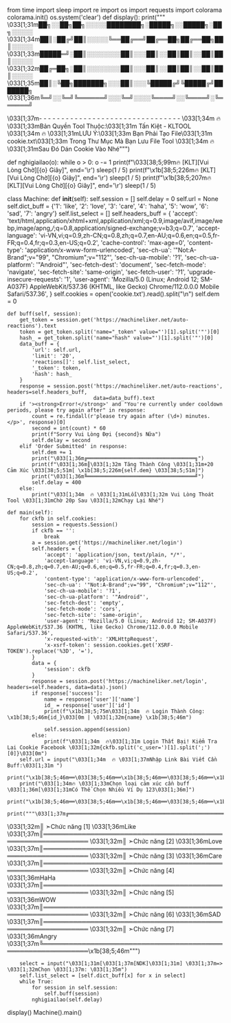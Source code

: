 from time import sleep
import re
import os
import requests
import colorama
colorama.init()
os.system('clear')
def display():
    print("""
\033[1;31m██╗░░██╗██╗░░░░░████████╗░█████╗░░█████╗░██╗░░░░░
\033[1;34m██║░██╔╝██║░░░░░╚══██╔══╝██╔══██╗██╔══██╗██║░░░░░
\033[1;33m█████═╝░██║░░░░░░░░██║░░░██║░░██║██║░░██║██║░░░░░
\033[1;32m██╔═██╗░██║░░░░░░░░██║░░░██║░░██║██║░░██║██║░░░░░
\033[1;35m██║░╚██╗███████╗░░░██║░░░╚█████╔╝╚█████╔╝███████╗
\033[1;36m╚═╝░░╚═╝╚══════╝░░░╚═╝░░░░╚════╝░░╚════╝░╚══════╝
    

\033[1;37m- - - - - - - - - - - - - - - - - - - - - - - - - - - - - - - -
\033[1;34m  🔥 \033[1;33mBản Quyền Tool Thuộc:\033[1;31m Tấn Kiệt - KLTOOL
\033[1;34m  🔥 \033[1;31mLƯU Ý:\033[1;33m Bạn Phải Tạo File\033[1;31m cookie.txt\033[1;33m Trong Thư Mục Mà Bạn Lưu File Tool
\033[1;34m  🔥 \033[1;31mSau Đó Dán Cookie Vào Nhé""")
    
def nghigiailao(o):
    while o > 0:
        o -= 1
        print(f"\033[38;5;99m🔥 [KLT][Vui Lòng Chờ][{o} Giây]", end='\r')
        sleep(1 / 5)
        print(f"\x1b[38;5;226m🔥 [KLT][Vui Lòng Chờ][{o} Giây]", end='\r')
        sleep(1 / 5)
        print(f"\x1b[38;5;207m🔥 [KLT][Vui Lòng Chờ][{o} Giây]", end='\r')
        sleep(1 / 5)
        
class Machine:
    def __init__(self):
        self.session = []
        self.delay = 0
        self.url = None
        self.dict_buff = {'1': 'like', '2': 'love', '3': 'care', '4': 'haha', '5': 'wow', '6': 'sad', '7': 'angry'}
        self.list_select = []
        self.headers_buff = {
            'accept': 'text/html,application/xhtml+xml,application/xml;q=0.9,image/avif,image/webp,image/apng,*/*;q=0.8,application/signed-exchange;v=b3;q=0.7',
            'accept-language': 'vi-VN,vi;q=0.9,zh-CN;q=0.8,zh;q=0.7,en-AU;q=0.6,en;q=0.5,fr-FR;q=0.4,fr;q=0.3,en-US;q=0.2',
            'cache-control': 'max-age=0',
            'content-type': 'application/x-www-form-urlencoded',
            'sec-ch-ua': '"Not:A-Brand";v="99", "Chromium";v="112"',
            'sec-ch-ua-mobile': '?1',
            'sec-ch-ua-platform': '"Android"',
            'sec-fetch-dest': 'document',
            'sec-fetch-mode': 'navigate',            'sec-fetch-site': 'same-origin',
            'sec-fetch-user': '?1',
            'upgrade-insecure-requests': '1',
            'user-agent': 'Mozilla/5.0 (Linux; Android 12; SM-A037F) AppleWebKit/537.36 (KHTML, like Gecko) Chrome/112.0.0.0 Mobile Safari/537.36',
        }
        self.cookies = open('cookie.txt').read().split("\n")
        self.dem = 0

    def buff(self, session):
        get_token = session.get('https://machineliker.net/auto-reactions').text
        token = get_token.split('name="_token" value="')[1].split('"')[0]
        hash_ = get_token.split('name="hash" value="')[1].split('"')[0]
        data_buff = {
            'url': self.url,
            'limit': '20',
            'reactions[]': self.list_select,
            '_token': token,
            'hash': hash_
        }
        response = session.post('https://machineliker.net/auto-reactions', headers=self.headers_buff,
                                data=data_buff).text
        if '><strong>Error!</strong>' and "You're currently under cooldown periods, please try again after" in response:
            count = re.findall(r'please try again after (\d+) minutes.</p>', response)[0]
            second = int(count) * 60
            print(f"Sorry Vui Lòng Đợi {second}s Nữa")
            self.delay = second
        elif 'Order Submitted' in response:
            self.dem += 1
            print("\033[1;36m╔═══════════════════════════════════╗")
            print(f"\033[1;36m║\033[1;32m Tăng Thành Công \033[1;31m+20 Cảm Xúc \033[38;5;51m[ \x1b[38;5;226m{self.dem} \033[38;5;51m]")
            print("\033[1;36m╚═══════════════════════════════════╝")
            self.delay = 400
        else:
            print("\033[1;34m  🔥 \033[1;31mLỗi\033[1;32m Vui Lòng Thoát Tool \033[1;31mChờ 20p Sau \033[1;32mChạy Lại Nhé")

    def main(self):
        for ckfb in self.cookies:
            session = requests.Session()
            if ckfb == '':
                break
            a = session.get('https://machineliker.net/login')
            self.headers = {
                'accept': 'application/json, text/plain, */*',
                'accept-language': 'vi-VN,vi;q=0.9,zh-CN;q=0.8,zh;q=0.7,en-AU;q=0.6,en;q=0.5,fr-FR;q=0.4,fr;q=0.3,en-US;q=0.2',
                'content-type': 'application/x-www-form-urlencoded',
                'sec-ch-ua': '"Not:A-Brand";v="99", "Chromium";v="112"',
                'sec-ch-ua-mobile': '?1',
                'sec-ch-ua-platform': '"Android"',
                'sec-fetch-dest': 'empty',
                'sec-fetch-mode': 'cors',
                'sec-fetch-site': 'same-origin',
                'user-agent': 'Mozilla/5.0 (Linux; Android 12; SM-A037F) AppleWebKit/537.36 (KHTML, like Gecko) Chrome/112.0.0.0 Mobile Safari/537.36',
                'x-requested-with': 'XMLHttpRequest',
                'x-xsrf-token': session.cookies.get('XSRF-TOKEN').replace('%3D', '='),
            }
            data = {
                'session': ckfb
            }
            response = session.post('https://machineliker.net/login', headers=self.headers, data=data).json()
            if response['success']:
                name = response['user']['name']
                id_ = response['user']['id']
                print(f"\x1b[38;5;75m\033[1;34m  🔥 Login Thành Công: \x1b[38;5;46m{id_}\033[0m | \033[1;32m{name} \x1b[38;5;46m")
                
                self.session.append(session)
            else:
                print(f"\033[1;34m  🔥\033[1;31m Login Thất Bại! Kiểm Tra Lại Cookie Facebook \033[1;32m{ckfb.split('c_user=')[1].split(';')[0]}\033[0m")
        self.url = input("\033[1;34m  🔥 \033[1;37mNhập Link Bài Viết Cần Buff:\033[1;31m ")
        print("\x1b[38;5;46m══\033[38;5;46m══\x1b[38;5;46m══\033[38;5;46m══\x1b[38;5;46m══\033[38;5;46m══\x1b[38;5;46m══\033[38;5;46m══\x1b[38;5;46m══\033[38;5;46m══\x1b[38;5;46m══\033[38;5;46m══\x1b[38;5;46m══\033[38;5;46m══\x1b[38;5;46m══\033[38;5;46m══\x1b[38;5;46m══\033[38;5;46m══\x1b[38;5;46m══\033[38;5;46m══\x1b[38;5;46m══\033[38;5;46m══\x1b[38;5;46m══\033[38;5;46m══\x1b[38;5;46m══\033[38;5;46m══\x1b[38;5;46m══\033[38;5;46m══\x1b[38;5;46m══\033[38;5;46m══")
        print("\033[1;34m🔥 \033[1;33mChọn loại cảm xúc cần buff \033[1;36m[\033[1;31mCó Thể Chọn Nhiều Ví Dụ 123\033[1;36m]")
        print("\x1b[38;5;46m══\033[38;5;46m══\x1b[38;5;46m══\033[38;5;46m══\x1b[38;5;46m══\033[38;5;46m══\x1b[38;5;46m══\033[38;5;46m══\x1b[38;5;46m══\033[38;5;46m══\x1b[38;5;46m══\033[38;5;46m══\x1b[38;5;46m══\033[38;5;46m══\x1b[38;5;46m══\033[38;5;46m══\x1b[38;5;46m══\033[38;5;46m══\x1b[38;5;46m══\033[38;5;46m══\x1b[38;5;46m══\033[38;5;46m══\x1b[38;5;46m══\033[38;5;46m══\x1b[38;5;46m══\033[38;5;46m══\x1b[38;5;46m══\033[38;5;46m══\x1b[38;5;46m══\033[38;5;46m══")
        print("""\033[1;37m╔═════════════════════════════════════════════════════════════
\033[1;32m║ ➣Chức năng [1] \033[1;36mLike
\033[1;37m║═════════════════════════════════════════════════════════════
\033[1;32m║ ➣Chức năng [2] \033[1;36mLove
\033[1;37m║═════════════════════════════════════════════════════════════
\033[1;32m║ ➣Chức năng [3] \033[1;36mCare
\033[1;37m║═════════════════════════════════════════════════════════════
\033[1;32m║ ➣Chức năng [4] \033[1;36mHaHa
\033[1;37m║═════════════════════════════════════════════════════════════
\033[1;32m║ ➣Chức năng [5] \033[1;36mWOW
\033[1;37m║═════════════════════════════════════════════════════════════
\033[1;32m║ ➣Chức năng [6] \033[1;36mSAD
\033[1;37m║═════════════════════════════════════════════════════════════
\033[1;32m║ ➣Chức năng [7] \033[1;36mAngry
\033[1;37m╚═════════════════════════════════════════════════════════════\x1b[38;5;46m""")
        
        select = input("\033[1;31m[\033[1;37m[NDK]\033[1;31m] \033[1;37m=> \033[1;32mChọn \033[1;37m: \033[1;35m")
        self.list_select = [self.dict_buff[x] for x in select]
        while True:
            for session in self.session:
                self.buff(session)
            nghigiailao(self.delay)


display()
Machine().main()
